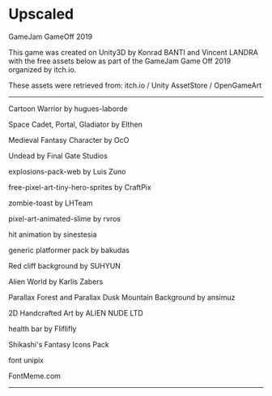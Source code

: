 # Upscaled
GameJam GameOff 2019

This game was created on Unity3D by Konrad BANTI and Vincent LANDRA with the free assets below as part of the GameJam Game Off 2019 organized by itch.io.

These assets were retrieved from: itch.io / Unity AssetStore / OpenGameArt

-------------------------------------------------------------------------

Cartoon Warrior by hugues-laborde

Space Cadet, Portal, Gladiator by Elthen

Medieval Fantasy Character by OcO

Undead by Final Gate Studios

explosions-pack-web by Luis Zuno

free-pixel-art-tiny-hero-sprites by CraftPix 

zombie-toast by LHTeam

pixel-art-animated-slime by rvros


hit animation by sinestesia


generic platformer pack by bakudas

Red cliff background by SUHYUN

Alien World by Karlis Zabers

Parallax Forest and Parallax Dusk Mountain Background by ansimuz

2D Handcrafted Art by ALIEN NUDE LTD


health bar by Fliflifly

Shikashi's Fantasy Icons Pack


font unipix

FontMeme.com


-------------------------------------------------------------------------

